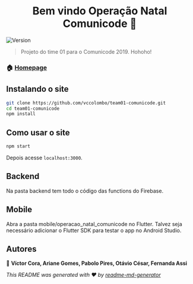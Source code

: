 <h1 align="center">Bem vindo Operação Natal Comunicode 👋</h1>
<p>
  <img alt="Version" src="https://img.shields.io/badge/version-0.1.0-blue.svg?cacheSeconds=2592000" />
</p>

> Projeto do time 01 para o Comunicode 2019. Hohoho!

### 🏠 [Homepage](https://github.com/vccolombo/team01-comunicode)

## Instalando o site

```sh
git clone https://github.com/vccolombo/team01-comunicode.git
cd team01-comunicode
npm install
```

## Como usar o site

```sh
npm start
```

Depois acesse `localhost:3000`.

## Backend

Na pasta backend tem todo o código das functions do Firebase.

## Mobile

Abra a pasta mobile/operacao_natal_comunicode no Flutter. Talvez seja necessário adicionar o Flutter SDK para testar o app no Android Studio.

## Autores

👤 **Víctor Cora, Ariane Gomes, Pabolo Pires, Otávio César, Fernanda Assi**

_This README was generated with ❤️ by [readme-md-generator](https://github.com/kefranabg/readme-md-generator)_
